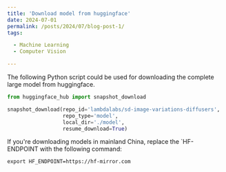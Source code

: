 ```yaml
---
title: 'Download model from huggingface'
date: 2024-07-01
permalink: /posts/2024/07/blog-post-1/
tags:

  - Machine Learning
  - Computer Vision

---
```


<style>
/* 移除左侧栏预留空间 */
.archive {
  max-width: none;
  margin: 0;
  padding: 0 20px;
  width: 100%;
}

/* 标题居中 */
.page__title {
  text-align: center;
  margin-bottom: 2rem;
}

/* 移除侧边栏 */
.sidebar {
  display: none !important;
}

/* 主内容区域占满宽度 */
.main {
  width: 100% !important;
  max-width: none !important;
}

/* 文章内容居中 */
.post__content {
  max-width: 800px;
  margin: 0 auto;
}
</style>

The following Python script could be used for downloading the complete large model from huggingface.

```python
from huggingface_hub import snapshot_download

snapshot_download(repo_id='lambdalabs/sd-image-variations-diffusers',
                  repo_type='model',
                  local_dir='./model',
                  resume_download=True)
```

If you're downloading models in mainland China, replace the `HF-ENDPOINT with the following command:

```shell
export HF_ENDPOINT=https://hf-mirror.com
```
